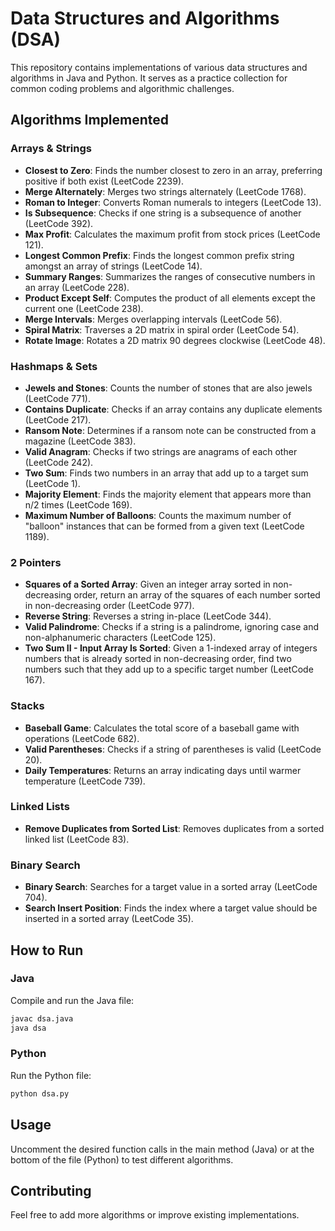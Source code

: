 # Data Structures and Algorithms (DSA)

This repository contains implementations of various data structures and algorithms in Java and Python. It serves as a practice collection for common coding problems and algorithmic challenges.

## Algorithms Implemented

### Arrays & Strings
- **Closest to Zero**: Finds the number closest to zero in an array, preferring positive if both exist (LeetCode 2239).
- **Merge Alternately**: Merges two strings alternately (LeetCode 1768).
- **Roman to Integer**: Converts Roman numerals to integers (LeetCode 13).
- **Is Subsequence**: Checks if one string is a subsequence of another (LeetCode 392).
- **Max Profit**: Calculates the maximum profit from stock prices (LeetCode 121).
- **Longest Common Prefix**: Finds the longest common prefix string amongst an array of strings (LeetCode 14).
- **Summary Ranges**: Summarizes the ranges of consecutive numbers in an array (LeetCode 228).
- **Product Except Self**: Computes the product of all elements except the current one (LeetCode 238).
- **Merge Intervals**: Merges overlapping intervals (LeetCode 56).
- **Spiral Matrix**: Traverses a 2D matrix in spiral order (LeetCode 54).
- **Rotate Image**: Rotates a 2D matrix 90 degrees clockwise (LeetCode 48).

### Hashmaps & Sets
- **Jewels and Stones**: Counts the number of stones that are also jewels (LeetCode 771).
- **Contains Duplicate**: Checks if an array contains any duplicate elements (LeetCode 217).
- **Ransom Note**: Determines if a ransom note can be constructed from a magazine (LeetCode 383).
- **Valid Anagram**: Checks if two strings are anagrams of each other (LeetCode 242).
- **Two Sum**: Finds two numbers in an array that add up to a target sum (LeetCode 1).
- **Majority Element**: Finds the majority element that appears more than n/2 times (LeetCode 169).
- **Maximum Number of Balloons**: Counts the maximum number of "balloon" instances that can be formed from a given text (LeetCode 1189).

### 2 Pointers
- **Squares of a Sorted Array**: Given an integer array sorted in non-decreasing order, return an array of the squares of each number sorted in non-decreasing order (LeetCode 977).
- **Reverse String**: Reverses a string in-place (LeetCode 344).
- **Valid Palindrome**: Checks if a string is a palindrome, ignoring case and non-alphanumeric characters (LeetCode 125).
- **Two Sum II - Input Array Is Sorted**: Given a 1-indexed array of integers numbers that is already sorted in non-decreasing order, find two numbers such that they add up to a specific target number (LeetCode 167).

### Stacks
- **Baseball Game**: Calculates the total score of a baseball game with operations (LeetCode 682).
- **Valid Parentheses**: Checks if a string of parentheses is valid (LeetCode 20).
- **Daily Temperatures**: Returns an array indicating days until warmer temperature (LeetCode 739).

### Linked Lists
- **Remove Duplicates from Sorted List**: Removes duplicates from a sorted linked list (LeetCode 83).

### Binary Search
- **Binary Search**: Searches for a target value in a sorted array (LeetCode 704).
- **Search Insert Position**: Finds the index where a target value should be inserted in a sorted array (LeetCode 35).

## How to Run

### Java
Compile and run the Java file:
```bash
javac dsa.java
java dsa
```

### Python
Run the Python file:
```bash
python dsa.py
```

## Usage
Uncomment the desired function calls in the main method (Java) or at the bottom of the file (Python) to test different algorithms.

## Contributing
Feel free to add more algorithms or improve existing implementations.